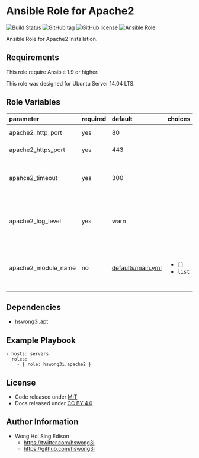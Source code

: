 Ansible Role for Apache2
========================

[![Build Status](https://travis-ci.org/pantarei/ansible-role-apache2.svg?branch=master)](https://travis-ci.org/pantarei/ansible-role-apache2)
 [![GitHub tag](https://img.shields.io/github/tag/pantarei/ansible-role-apache2.svg)](https://github.com/pantarei/ansible-role-apache2)
 [![GitHub license](https://img.shields.io/github/license/pantarei/ansible-role-apache2.svg)](https://github.com/pantarei/ansible-role-apache2/blob/master/LICENSE)
 [![Ansible Role](https://img.shields.io/ansible/role/5972.svg)](https://galaxy.ansible.com/detail#/role/5972)

Ansible Role for Apache2 Installation.

Requirements
------------

This role require Ansible 1.9 or higher.

This role was designed for Ubuntu Server 14.04 LTS.

Role Variables
--------------

<table>
<colgroup>
<col width="20%" />
<col width="20%" />
<col width="20%" />
<col width="20%" />
<col width="20%" />
</colgroup>
<thead>
<tr class="header">
<th align="left">parameter</th>
<th align="left">required</th>
<th align="left">default</th>
<th align="left">choices</th>
<th align="left">comments</th>
</tr>
</thead>
<tbody>
<tr class="odd">
<td align="left">apache2_http_port</td>
<td align="left">yes</td>
<td align="left">80</td>
<td align="left"></td>
<td align="left">Apache2 HTTP listen port.</td>
</tr>
<tr class="even">
<td align="left">apache2_https_port</td>
<td align="left">yes</td>
<td align="left">443</td>
<td align="left"></td>
<td align="left">Apache2 HTTPS listen port.</td>
</tr>
<tr class="odd">
<td align="left">apahce2_timeout</td>
<td align="left">yes</td>
<td align="left">300</td>
<td align="left"></td>
<td align="left">Timeout: The number of seconds before receives and sends time out.</td>
</tr>
<tr class="even">
<td align="left">apache2_log_level</td>
<td align="left">yes</td>
<td align="left">warn</td>
<td align="left"></td>
<td align="left">LogLevel: Control the severity of messages logged to the error_log.</td>
</tr>
<tr class="odd">
<td align="left">apache2_module_name</td>
<td align="left">no</td>
<td align="left"><a href="https://github.com/pantarei/ansible-role-apache2/blob/master/defaults/main.yml">defaults/main.yml</a></td>
<td align="left"><ul>
<li><code>[]</code></li>
<li><code>list</code></li>
</ul></td>
<td align="left">Skip enable module if <code>[]</code>, or pass <code>list</code> as <code>name</code> to <a href="http://docs.ansible.com/ansible/apache2_module_module.html">apache2_module module</a>.</td>
</tr>
</tbody>
</table>

Dependencies
------------

-   [hswong3i.apt](https://galaxy.ansible.com/detail#/role/5970)

Example Playbook
----------------

    - hosts: servers
      roles:
        - { role: hswong3i.apache2 }

License
-------

-   Code released under [MIT](https://github.com/hswong3i/ansible-role-apache2/blob/master/LICENSE)
-   Docs released under [CC BY 4.0](http://creativecommons.org/licenses/by/4.0/)

Author Information
------------------

-   Wong Hoi Sing Edison
    -   <https://twitter.com/hswong3i>
    -   <https://github.com/hswong3i>

